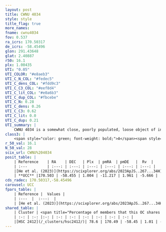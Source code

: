 ```yaml
---
layout: post
title: CWNU 4034
style: style
title_flag: true
more_names: 
fname: cwnu4034
fov: 0.537
ra_icrs: 170.50317
de_icrs: -58.45496
glon: 291.43648
glat: 2.40887
r50: 16.1
plx: 1.00435
UTI: "0.05"
UTI_COLOR: "#e8aeb3"
UTI_C_N_COL: "#fedec5"
UTI_C_dens_COL: "#fdd9c3"
UTI_C_C3_COL: "#eef8d4"
UTI_C_lit_COL: "#e0a6b3"
UTI_C_dup_COL: "#fbcebe"
UTI_C_N: 0.28
UTI_C_dens: 0.26
UTI_C_C3: 0.62
UTI_C_lit: 0.0
UTI_C_dup: 0.21
UTI_summary: |
    CWNU 4034 is a somewhat close, poorly populated, loose object of intermediate C3 quality. It was recently reported in the literature.<br><br><span style="color: #99180f; font-weight: bold;">Warning: </span>This is likely a duplicate object, which shares a large percentage of members with at least one previously reported entry.
class3: |
    <span style="color: green; font-weight: bold;">A</span><span style="color: red; font-weight: bold;">C</span>
r_50_val: 16.1
N_50_val: 28
scix_url: CWNU%204034
posit_table: |
    | Reference    | RA    | DEC   | Plx  | pmRA  | pmDE   |  Rv  |
    | :---         | :---: | :---: | :---: | :---: | :---: | :---: |
    |[He et al. (2023)](https://scixplorer.org/abs/2023ApJS..267...34H) | 170.414 | -58.438 | 1.001 | -11.177 | 1.981 | -0.38 |
    | **UCC** |170.503 | -58.455 | 1.004 | -11.217 | 1.961 | -5.666 | 
cds_radec: 170.50317,-58.45496
carousel: UCC
fpars_table: |
    | Reference |  Values |
    | :---  |  :---:  |
    | [He et al. (2023)](https://scixplorer.org/abs/2023ApJS..267...34H) | `A0=0.05, m-M=10.05, logA=9.3` |
shared_table: |
    | Cluster | <span title="Percentage of members that this OC shares with the ones listed">%</span>   | RA   | DEC   | Plx   | pmRA  | pmDE  | Rv | UTI |
    | :-: | :-: |:-: | :-: | :-: | :-: | :-: | :-: | :-: |
    |[HSC 2412](/_clusters/hsc2412/)| 78.6 | 170.49 | -58.45 | 1.01 | -11.19 | 1.96 | -4.41 |0.44 |
---
```

